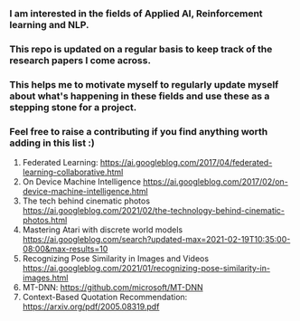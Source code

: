 ### I am interested in the fields of Applied AI, Reinforcement learning and NLP. 
### This repo is updated on a regular basis to keep track of the research papers I come across. 
### This helps me to motivate myself to regularly update myself about what's happening in these fields and use these as a stepping stone for a project.

### Feel free to raise a contributing if you find anything worth adding in this list :) 


1. Federated Learning: https://ai.googleblog.com/2017/04/federated-learning-collaborative.html 
2. On Device Machine Intelligence https://ai.googleblog.com/2017/02/on-device-machine-intelligence.html
3. The tech behind cinematic photos https://ai.googleblog.com/2021/02/the-technology-behind-cinematic-photos.html
4. Mastering Atari with discrete world models https://ai.googleblog.com/search?updated-max=2021-02-19T10:35:00-08:00&max-results=10
5. Recognizing Pose Similarity in Images and Videos https://ai.googleblog.com/2021/01/recognizing-pose-similarity-in-images.html
6. MT-DNN: https://github.com/microsoft/MT-DNN
7. Context-Based Quotation Recommendation: https://arxiv.org/pdf/2005.08319.pdf
